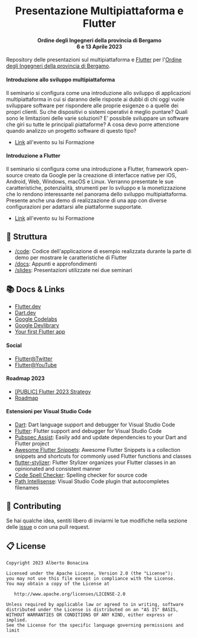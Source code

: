 <div align="center">
  <h1>Presentazione Multipiattaforma e Flutter</h1>
  <h4>Ordine degli Ingegneri della provincia di Bergamo<br>6 e 13 Aprile 2023</h4>
</div>

Repository delle presentazioni sul multipiattaforma e [Flutter](https://flutter.dev/) per l'[Ordine degli Ingegneri della provincia di Bergamo](https://www.ordineingegneri.bergamo.it/).

#### Introduzione allo sviluppo multipiattaforma

Il seminario si configura come una introduzione allo sviluppo di applicazioni multipiattaforma in cui si daranno delle risposte ai dubbi di chi oggi vuole sviluppare software per rispondere alle proprie esigenze o a quelle dei propri clienti. Su che dispositivi o sistemi operativi è meglio puntare? Quali sono le limitazioni delle varie soluzioni? E’ possibile sviluppare un software che giri su tutte le principali piattaforme? A cosa devo porre attenzione quando analizzo un progetto software di questo tipo?

* [Link](https://www.isiformazione.it/ita/_V2.0_risultatiricerca.asp?apriModalEvento=true&apriModEvIdEdizione=1095&apriModEvCodOrdine=ING-BG&apriModEvTimeCheck=-1000) all'evento su Isi Formazione

#### Introduzione a Flutter

Il seminario si configura come una introduzione a Flutter, framework open-source creato da Google per la creazione di interfacce native per iOS, Android, Web, Windows, macOS e Linux. Verranno presentate le sue caratteristiche, potenzialità, strumenti per lo sviluppo e la monetizzazione che lo rendono interessante nel panorama dello sviluppo multipiattaforma. Presente anche una demo di realizzazione di una app con diverse configurazioni per adattarsi alle piattaforme supportate.

* [Link](https://www.isiformazione.it/ita/_V2.0_risultatiricerca.asp?apriModalEvento=true&apriModEvIdEdizione=1096&apriModEvCodOrdine=ING-BG&apriModEvTimeCheck=-1000) all'evento su Isi Formazione

## 🧬 Struttura

* [/code](/code/flutter_oib_2023/): Codice dell'applicazione di esempio realizzata durante la parte di demo per mostrare le caratteristiche di Flutter
* [/docs](/docs/): Appunti e approfondimenti
* [/slides](/slides/): Presentazioni utilizzate nei due seminari

## 📚 Docs & Links

* [Flutter.dev](https://flutter.dev/)
* [Dart.dev](https://dart.dev/)
* [Google Codelabs](https://codelabs.developers.google.com/?product=flutter)
* [Google Devlibrary](https://devlibrary.withgoogle.com/products/flutter?sort=updated)
* [Your first Flutter app](https://codelabs.developers.google.com/codelabs/flutter-codelab-first#0)

#### Social 

* [Flutter@Twitter](https://twitter.com/FlutterDev)
* [Flutter@YouTube](https://www.youtube.com/@flutterdev)

#### Roadmap 2023

* [[PUBLIC] Flutter 2023 Strategy](https://flutter.dev/go/strategy-2023)
* [Roadmap](https://github.com/flutter/flutter/wiki/Roadmap)

#### Estensioni per Visual Studio Code

* [Dart](https://marketplace.visualstudio.com/items?itemName=Dart-Code.dart-code): Dart language support and debugger for Visual Studio Code
* [Flutter](https://marketplace.visualstudio.com/items?itemName=Dart-Code.flutter): Flutter support and debugger for Visual Studio Code
* [Pubspec Assist](https://marketplace.visualstudio.com/items?itemName=jeroen-meijer.pubspec-assist): Easily add and update dependencies to your Dart and Flutter project
* [Awesome Flutter Snippets](https://marketplace.visualstudio.com/items?itemName=Nash.awesome-flutter-snippets): Awesome Flutter Snippets is a collection snippets and shortcuts for commonly used Flutter functions and classes
* [flutter-stylizer](https://marketplace.visualstudio.com/items?itemName=gmlewis-vscode.flutter-stylizer): Flutter Stylizer organizes your Flutter classes in an opinionated and consistent manner
* [Code Spell Checker](https://marketplace.visualstudio.com/items?itemName=streetsidesoftware.code-spell-checker): Spelling checker for source code
* [Path Intellisense](https://marketplace.visualstudio.com/items?itemName=christian-kohler.path-intellisense): Visual Studio Code plugin that autocompletes filenames

## 💎 Contributing

Se hai qualche idea, sentiti libero di inviarmi le tue modifiche nella sezione delle [issue](https://github.com/polilluminato/multipiattaforma-flutter-oib-2023/issues) o con una pull request.

## 📋 License

```
Copyright 2023 Alberto Bonacina

Licensed under the Apache License, Version 2.0 (the "License");
you may not use this file except in compliance with the License.
You may obtain a copy of the License at

   http://www.apache.org/licenses/LICENSE-2.0

Unless required by applicable law or agreed to in writing, software
distributed under the License is distributed on an "AS IS" BASIS,
WITHOUT WARRANTIES OR CONDITIONS OF ANY KIND, either express or implied.
See the License for the specific language governing permissions and
limit